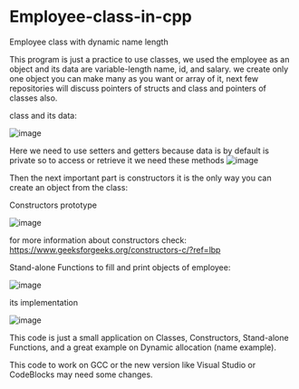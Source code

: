 # Employee-class-in-cpp
Employee class with dynamic name length

This program is just a practice to use classes, we used the employee as an object and its data are variable-length name, id, and salary. we create only one object you can make many as you want or array of it, next few repositories will discuss pointers of structs and class and pointers of classes also.

class and its data:

![image](https://user-images.githubusercontent.com/37741507/149673729-972151f7-23c2-4aa9-b75b-068b764d86be.png)


Here we need to use setters and getters because data is by default is private so to access or retrieve it we need these methods
![image](https://user-images.githubusercontent.com/37741507/149673780-af74f447-1877-459c-95d5-2735c4697d7f.png)

Then the next important part is constructors it is the only way you can create an object from the class:

Constructors prototype

![image](https://user-images.githubusercontent.com/37741507/149673858-fe19a1e0-2d1e-473d-a57f-1941675513c6.png)

for more information about constructors check: 
https://www.geeksforgeeks.org/constructors-c/?ref=lbp

Stand-alone Functions to fill and print objects of employee:

![image](https://user-images.githubusercontent.com/37741507/149674023-55d125b9-c011-4dfa-97c5-3f425d2b856a.png)

its implementation

![image](https://user-images.githubusercontent.com/37741507/149674049-67235710-938c-4290-b30a-b01348cc5467.png)



This code is just a small application on Classes, Constructors, Stand-alone Functions, and a great example on Dynamic allocation (name example).


This code to work on GCC or the new version like Visual Studio or CodeBlocks may need some changes.
